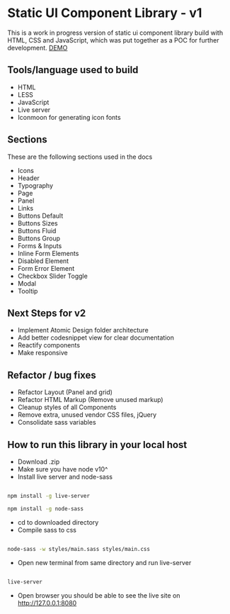 # Static UI Component Library - v1

This is a work in progress version of static ui component library build with HTML, CSS and JavaScript, which was put together as a POC for further development. 
[DEMO](https://rahulpatle101.github.io/component-lib-poc/)

## Tools/language used to build
* HTML
* LESS
* JavaScript
* Live server
* Iconmoon for generating icon fonts

## Sections

These are the following sections used in the docs

* Icons
* Header
* Typography
* Page
* Panel
* Links
* Buttons Default
* Buttons Sizes
* Buttons Fluid
* Buttons Group
* Forms & Inputs
* Inline Form Elements
* Disabled Element
* Form Error Element
* Checkbox Slider Toggle
* Modal
* Tooltip


## Next Steps for v2

* Implement Atomic Design folder architecture
* Add better codesnippet view for clear documentation
* Reactify components
* Make responsive


## Refactor / bug fixes

* Refactor Layout (Panel and grid)
* Refactor HTML Markup (Remove unused markup)
* Cleanup styles of all Components
* Remove extra, unused vendor CSS files, jQuery
* Consolidate sass variables


## How to run this library in your local host

* Download .zip
* Make sure you have node v10^
* Install live server and node-sass

```sh

npm install -g live-server

npm install -g node-sass

```
* cd to downloaded directory
* Compile sass to css

```sh

node-sass -w styles/main.sass styles/main.css

```

* Open new terminal from same directory and run live-server

```sh

live-server

```

* Open browser you should be able to see the live site on http://127.0.0.1:8080





